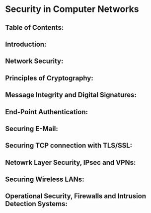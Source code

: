 # Security in Computer Networks
## Table of Contents:
## Introduction:
## Network Security:
## Principles of Cryptography:
## Message Integrity and Digital Signatures:
## End-Point Authentication:
## Securing E-Mail:
## Securing TCP connection with TLS/SSL:
## Netowrk Layer Security, IPsec and VPNs:
## Securing Wireless LANs:
## Operational Security, Firewalls and Intrusion Detection Systems: